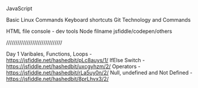 JavaScript

Basic Linux Commands
Keyboard shortcuts
Git Technology and Commands


HTML file
console - dev tools
Node filname
jsfiddle/codepen/others

//////////////////////////////

Day 1
Varibales, Functions, Loops - https://jsfiddle.net/hashedbit/pLc8auys/1/
IfElse Switch - https://jsfiddle.net/hashedbit/uxcgyhzm/2/
Operators - https://jsfiddle.net/hashedbit/rLa5uy0n/2/
Null, undefined and Not Defined - https://jsfiddle.net/hashedbit/8prLhvx3/2/